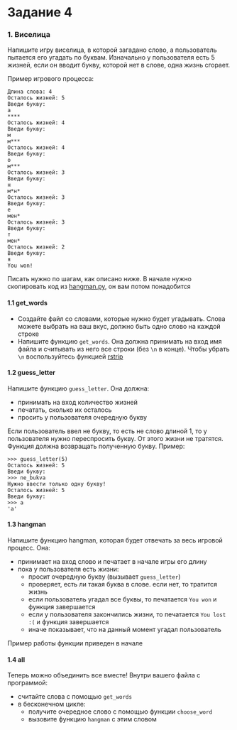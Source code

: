 # Задание 4

### 1. Виселица

Напишите игру виселица, в которой загадано слово, а пользователь пытается его угадать по буквам. Изначально у пользователя есть 5 жизней, если он вводит букву, которой нет в слове, одна жизнь сгорает.

Пример игрового процесса:
```
Длина слова: 4
Осталось жизней: 5
Введи букву:
а
****
Осталось жизней: 4
Введи букву:
м
м***
Осталось жизней: 4
Введи букву:
о
м***
Осталось жизней: 3
Введи букву:
н
м*н*
Осталось жизней: 3
Введи букву:
е
мен*
Осталось жизней: 3
Введи букву:
т
мен*
Осталось жизней: 2
Введи букву:
я
You won!
```

Писать нужно по шагам, как описано ниже. В начале нужно скопировать код из [hangman.py](https://github.com/artfly/python-course-2023/blob/master/code/hangman.py), он вам потом понадобится

#### 1.1 get_words

* Создайте файл со словами, которые нужно будет угадывать. Слова можете выбрать на ваш вкус, должно быть одно слово на каждой строке
* Напишите функцию `get_words`. Она должна принимать на вход имя файла и считывать из него все строки (без `\n` в конце). Чтобы убрать `\n` воспользуйтесь функцией [rstrip](https://docs.python.org/3/library/stdtypes.html#str.rstrip)

#### 1.2 guess_letter

Напишите функцию `guess_letter`. Она должна:
* принимать на вход количество жизней
* печатать, сколько их осталось
* просить у пользователя очередную букву

Если пользователь ввел не букву, то есть не слово длиной 1, то у пользователя нужно переспросить букву. 
От этого жизни не тратятся.  
Функция должна возвращать полученную букву. Пример:

```
>>> guess_letter(5)
Осталось жизней: 5
Введи букву:
>>> ne_bukva
Нужно ввести только одну букву!
Осталось жизней: 5
Введи букву:
>>> a
'a'
```

#### 1.3 hangman

Напишите функцию hangman, которая будет отвечать за весь игровой процесс. Она:
* принимает на вход слово и печатает в начале игры его длину
* пока у пользователя есть жизни:
  * просит очередную букву (вызывает `guess_letter`)
  * проверяет, есть ли такая буква в слове. если нет, то тратится жизнь
  * если пользователь угадал все буквы, то печатается `You won` и функция завершается
  * если у пользователя закончились жизни, то печатается `You lost :(` и функция завершается
  * иначе показывает, что на данный момент угадал пользователь

Пример работы функции приведен в начале

#### 1.4 all

Теперь можно объединить все вместе!
Внутри вашего файла с программой:
* считайте слова с помощью `get_words`
* в бесконечном цикле:
  * получите очередное слово с помощью функции `choose_word`
  * вызовите функцию `hangman` с этим словом

